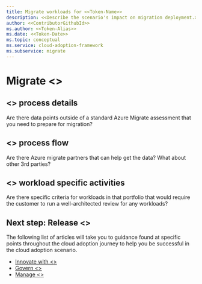 ```yaml
---
title: Migrate workloads for <<Token-Name>>
description: <<Describe the scenario's impact on migration deployment.>>
author: <<ContributorGithubId>>
ms.author: <<Token-Alias>>
ms.date: <<Token-Date>>
ms.topic: conceptual
ms.service: cloud-adoption-framework
ms.subservice: migrate
---
```


# Migrate <<Token-Name>>

<Establish a driving statement to shape migration of this technology platform>

## <<Token-Name>> process details

Are there data points outside of a standard Azure Migrate assessment that you need to prepare for migration?

## <<Token-Name>> process flow

Are there Azure migrate partners that can help get the data? What about other 3rd parties?

## <<Token-Name>> workload specific activities

Are there specific criteria for workloads in that portfolio that would require the customer to run a well-architected review for any workloads?

## Next step: Release <<Token-Name>>

The following list of articles will take you to guidance found at specific points throughout the cloud adoption journey to help you be successful in the cloud adoption scenario.

- [Innovate with <<Token-Name>>](./innovate.md)
- [Govern <<Token-Name>>](./govern.md)
- [Manage <<Token-Name>>](./manage.md)
